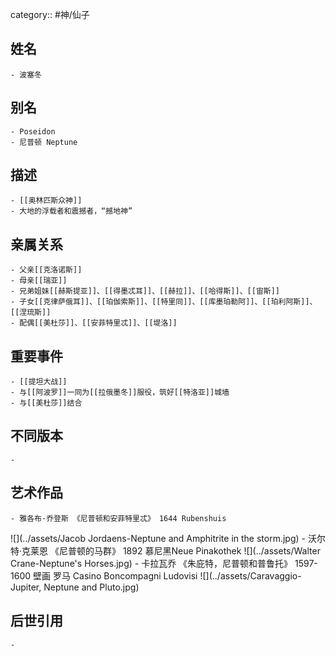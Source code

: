 category:: #神/仙子
## 姓名
	- 波塞冬
## 别名
	- Poseidon
	- 尼普顿 Neptune
## 描述
	- [[奥林匹斯众神]]
	- 大地的浮载者和震撼者，“撼地神”
## 亲属关系
	- 父亲[[克洛诺斯]]
	- 母亲[[瑞亚]]
	- 兄弟姐妹[[赫斯提亚]]、[[得墨忒耳]]、[[赫拉]]、[[哈得斯]]、[[宙斯]]
	- 子女[[克律萨俄耳]]、[[珀伽索斯]]、[[特里同]]、[[库墨珀勒阿]]、[[珀利阿斯]]、[[涅琉斯]]
	- 配偶[[美杜莎]]、[[安菲特里忒]]、[[堤洛]]
## 重要事件
	- [[提坦大战]]
	- 与[[阿波罗]]一同为[[拉俄墨冬]]服役，筑好[[特洛亚]]城墙
	- 与[[美杜莎]]结合
## 不同版本
	-
## 艺术作品
	- 雅各布·乔登斯 《尼普顿和安菲特里忒》 1644 Rubenshuis
 ![](../assets/Jacob Jordaens-Neptune and Amphitrite in the storm.jpg)
	- 沃尔特·克莱恩 《尼普顿的马群》 1892 慕尼黑Neue Pinakothek
 ![](../assets/Walter Crane-Neptune's Horses.jpg)
	- 卡拉瓦乔 《朱庇特，尼普顿和普鲁托》 1597-1600 壁画 罗马 Casino Boncompagni Ludovisi
 ![](../assets/Caravaggio-Jupiter, Neptune and Pluto.jpg)
## 后世引用
	-
